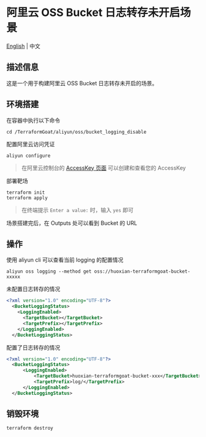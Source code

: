 # 阿里云 OSS Bucket 日志转存未开启场景

[English](./README.md) | 中文

## 描述信息

这是一个用于构建阿里云 OSS Bucket 日志转存未开启的场景。

## 环境搭建

在容器中执行以下命令

```shell
cd /TerraformGoat/aliyun/oss/bucket_logging_disable
```

配置阿里云访问凭证

```shell
aliyun configure
```

> 在阿里云控制台的 [AccessKey 页面](https://ram.console.aliyun.com/manage/ak) 可以创建和查看您的 AccessKey

部署靶场

```shell
terraform init
terraform apply
```

> 在终端提示 `Enter a value:` 时，输入 `yes` 即可

场景搭建完后，在 Outputs 处可以看到 Bucket 的 URL

## 操作

使用 aliyun cli 可以查看当前 logging 的配置情况

```shell
aliyun oss logging --method get oss://huoxian-terraformgoat-bucket-xxxxx
```

未配置日志转存的情况

```xml
<?xml version="1.0" encoding="UTF-8"?>
  <BucketLoggingStatus>
    <LoggingEnabled>
      <TargetBucket></TargetBucket>
      <TargetPrefix></TargetPrefix>
    </LoggingEnabled>
  </BucketLoggingStatus>
```

配置了日志转存的情况

```xml
<?xml version="1.0" encoding="UTF-8"?>
  <BucketLoggingStatus>
      <LoggingEnabled>
          <TargetBucket>huoxian-terraformgoat-bucket-xxx</TargetBucket>
          <TargetPrefix>log/</TargetPrefix>
      </LoggingEnabled>
  </BucketLoggingStatus>
```

## 销毁环境

```shell
terraform destroy
```
